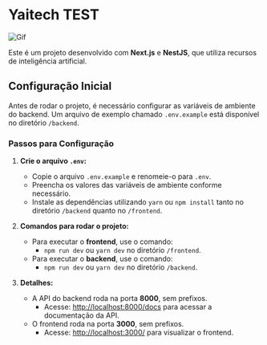 # Yaitech TEST

![Gif](./demo.gif)

Este é um projeto desenvolvido com **Next.js** e **NestJS**, que utiliza recursos de inteligência artificial.

## Configuração Inicial

Antes de rodar o projeto, é necessário configurar as variáveis de ambiente do backend. Um arquivo de exemplo chamado `.env.example` está disponível no diretório `/backend`.

### Passos para Configuração

1. **Crie o arquivo `.env`:**

   - Copie o arquivo `.env.example` e renomeie-o para `.env`.
   - Preencha os valores das variáveis de ambiente conforme necessário.
   - Instale as dependências utilizando `yarn` ou `npm install` tanto no diretório `/backend` quanto no `/frontend`.

2. **Comandos para rodar o projeto:**

   - Para executar o **frontend**, use o comando:
     - `npm run dev` ou `yarn dev` no diretório `/frontend`.
   - Para executar o **backend**, use o comando:
     - `npm run dev` ou `yarn dev` no diretório `/backend`.

3. **Detalhes:**

   - A API do backend roda na porta **8000**, sem prefixos.
     - Acesse: [http://localhost:8000/docs](http://localhost:8000/docs) para acessar a documentação da API.
   - O frontend roda na porta **3000**, sem prefixos.
     - Acesse: [http://localhost:3000/](http://localhost:3000/) para visualizar o frontend.
